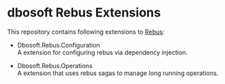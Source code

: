 # dbosoft Rebus Extensions 

This repository contains following extensions to [Rebus](https://github.com/rebus-org/rebus):

- Dbosoft.Rebus.Configuration  
  A extension for configuring rebus via dependency injection.
  
- Dbosoft.Rebus.Operations  
  A extension that uses rebus sagas to manage long running operations.
  

